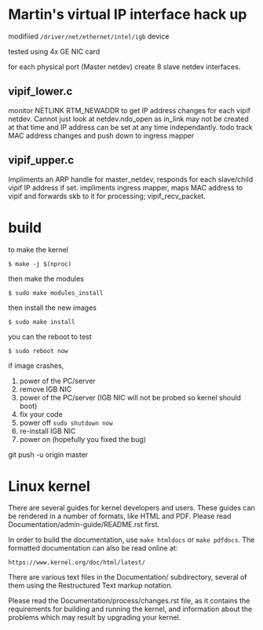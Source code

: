 # Martin's virtual IP interface hack up
modifiied `/driver/net/ethernet/intel/igb` device

tested using 4x GE NIC card

for each physical port (Master netdev) create 8 slave netdev interfaces.

## vipif_lower.c
monitor NETLINK RTM_NEWADDR to get IP address changes for each vipif netdev. Cannot just look at netdev.ndo_open
as in_link may not be created at that time and IP address can be set at any time independantly.
todo track MAC address changes and push down to ingress mapper

## vipif_upper.c
Impliments an ARP handle for master_netdev, responds for each slave/child vipif IP address if set.
impliments ingress mapper, maps MAC address to vipif and forwards skb to it for processing; vipif_recv_packet.

# build
to make the kernel

`$ make -j $(nproc)`

then make the modules

`$ sudo make modules_install`

then install the new images

`$ sudo make install`

you can the reboot to test

`$ sudo reboot now`

if image crashes, 
1. power of the PC/server 
2. remove IGB NIC
3. power of the PC/server (IGB NIC will not be probed so kernel should boot)
4. fix your code
5. power off `sudo shutdown now`
6. re-install IGB NIC
7. power on	(hopefully you fixed the bug)


git push -u origin master



Linux kernel
============

There are several guides for kernel developers and users. These guides can
be rendered in a number of formats, like HTML and PDF. Please read
Documentation/admin-guide/README.rst first.

In order to build the documentation, use ``make htmldocs`` or
``make pdfdocs``.  The formatted documentation can also be read online at:

    https://www.kernel.org/doc/html/latest/

There are various text files in the Documentation/ subdirectory,
several of them using the Restructured Text markup notation.

Please read the Documentation/process/changes.rst file, as it contains the
requirements for building and running the kernel, and information about
the problems which may result by upgrading your kernel.
